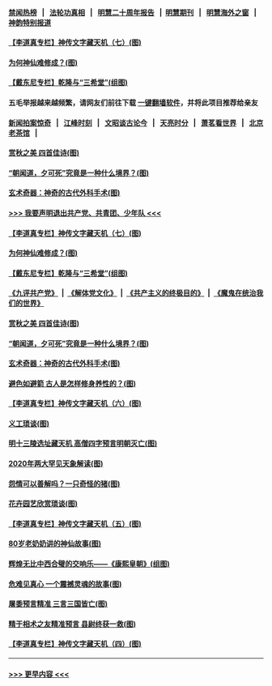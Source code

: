 #### [禁闻热榜](热点新闻.md?t=0)  &nbsp;&nbsp;|&nbsp;&nbsp; [法轮功真相](https://github.com/gfw-breaker/truth/blob/master/README.md?t=0) &nbsp;&nbsp;|&nbsp;&nbsp; [明慧二十周年报告](https://github.com/gfw-breaker/mh-reports/blob/master/README.md?t=0) &nbsp;&nbsp;|&nbsp;&nbsp;[明慧期刊](https://github.com/gfw-breaker/mh-qikan) &nbsp;&nbsp;|&nbsp;&nbsp; [明慧海外之窗](https://github.com/gfw-breaker/mh-news/blob/master/README.md?t=0) &nbsp;&nbsp;|&nbsp;&nbsp; [神韵特别报道](https://github.com/gfw-breaker/mh-news/blob/master/shenyun.md?t=0)
#### [【李道真专栏】神传文字藏天机（七）(图)](../pages/p7/948791.md?t=10180802) 
#### [为何神仙难修成？(图)](../pages/p7/949464.md?t=10180802) 
#### [【戴东尼专栏】乾隆与“三希堂”(组图)](../pages/p7/944203.md?t=10180802) 
#### 五毛举报越来越频繁，请网友们前往下载 [一键翻墙软件](https://github.com/gfw-breaker/ssr-accounts)，并将此项目推荐给亲友
#### [新闻拍案惊奇](https://github.com/gfw-breaker/banned-news1/blob/master/pages/link4.md) &nbsp;&nbsp;|&nbsp;&nbsp; [江峰时刻](https://github.com/gfw-breaker/banned-news1/blob/master/pages/link4.md) &nbsp;&nbsp;|&nbsp;&nbsp; [文昭谈古论今](https://github.com/gfw-breaker/banned-news1/blob/master/pages/link4.md) &nbsp;&nbsp;|&nbsp;&nbsp; [天亮时分](https://github.com/gfw-breaker/banned-news1/blob/master/pages/link4.md) &nbsp;&nbsp;|&nbsp;&nbsp; [萧茗看世界](https://github.com/gfw-breaker/banned-news1/blob/master/pages/link4.md) &nbsp;&nbsp;|&nbsp;&nbsp; [北京老茶馆](https://github.com/gfw-breaker/banned-news1/blob/master/pages/link4.md) &nbsp;&nbsp;|&nbsp;&nbsp; 
#### [赏秋之美 四首佳诗(图)](../pages/p7/949460.md?t=10180802) 
#### [“朝闻道，夕可死”究竟是一种什么境界？(图)](../pages/p7/949370.md?t=10180802) 
#### [玄术奇器：神奇的古代外科手术(图)](../pages/p7/946982.md?t=10180802) 
#### [>>> 我要声明退出共产党、共青团、少年队 <<<](https://github.com/begood0513/goodnews/blob/master/quit/letter.md) 
#### [【李道真专栏】神传文字藏天机（七）(图)](../pages/p7/948791.md?t=10180802) 
#### [为何神仙难修成？(图)](../pages/p7/949464.md?t=10180802) 
#### [【戴东尼专栏】乾隆与“三希堂”(组图)](../pages/p7/944203.md?t=10180802) 
#### [《九评共产党》](https://github.com/begood0513/9ping.md/blob/master/README.md) &nbsp;|&nbsp; [《解体党文化》](../../../../jtdwh.md/blob/master/README.md)  &nbsp;|&nbsp; [《共产主义的终极目的》](../../../../gczydzjmd.md/blob/master/README.md) &nbsp;|&nbsp; [《魔鬼在统治我们的世界》](../../../../mgztzwmdsj.md/blob/master/README.md) 
#### [赏秋之美 四首佳诗(图)](../pages/p7/949460.md?t=10180802) 
#### [“朝闻道，夕可死”究竟是一种什么境界？(图)](../pages/p7/949370.md?t=10180802) 
#### [玄术奇器：神奇的古代外科手术(图)](../pages/p7/946982.md?t=10180802) 
#### [避色如避箭 古人是怎样修身养性的？(图)](../pages/p7/949357.md?t=10180802) 
#### [【李道真专栏】神传文字藏天机（六）(图)](../pages/p7/948788.md?t=10180802) 
#### [义工琐谈(图)](../pages/p7/949015.md?t=10180802) 
#### [明十三陵选址藏天机 高僧四字预言明朝灭亡(图)](../pages/p7/949143.md?t=10180802) 
#### [2020年两大罕见天象解读(图)](../pages/p7/945801.md?t=10180802) 
#### [怨情可以善解吗？一只奇怪的猪(图)](../pages/p7/948972.md?t=10180802) 
#### [花卉园艺欣赏琐谈(图)](../pages/p7/948996.md?t=10180802) 
#### [【李道真专栏】神传文字藏天机（五）(图)](../pages/p7/948692.md?t=10180802) 
#### [80岁老奶奶讲的神仙故事(图)](../pages/p7/948978.md?t=10180802) 
#### [辉煌无比中西合璧的交响乐——《康熙皇朝》(组图)](../pages/p7/948329.md?t=10180802) 
#### [危难见真心 一个震撼灵魂的故事(图)](../pages/p7/948899.md?t=10180802) 
#### [屠黍预言精准 三言三国皆亡(图)](../pages/p7/948676.md?t=10180802) 
#### [精于相术之友精准预言 县尉终获一救(图)](../pages/p7/948781.md?t=10180802) 
#### [【李道真专栏】神传文字藏天机（四）(图)](../pages/p7/948361.md?t=10180802) 

----
#### [ >>> 更早内容 <<< ](../indexes/p7-earlier.md)
